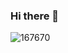 ### Hi there 👋

![167670](https://user-images.githubusercontent.com/40672673/185157205-6e50f3df-a41b-4756-b97f-4cfb94b61230.gif)
